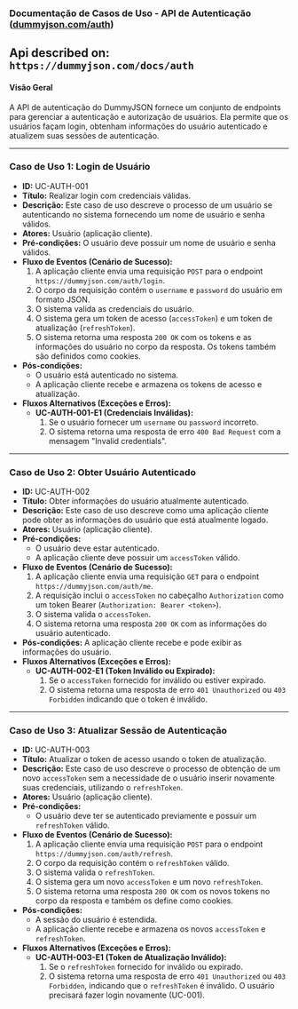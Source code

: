 ### **Documentação de Casos de Uso - API de Autenticação ([dummyjson.com/auth](https://dummyjson.com/auth))**
Api described on: `https://dummyjson.com/docs/auth`
---

#### **Visão Geral**

A API de autenticação do DummyJSON fornece um conjunto de endpoints para gerenciar a autenticação e autorização de usuários. Ela permite que os usuários façam login, obtenham informações do usuário autenticado e atualizem suas sessões de autenticação.

---

### **Caso de Uso 1: Login de Usuário**

* **ID:** UC-AUTH-001
* **Título:** Realizar login com credenciais válidas.
* **Descrição:** Este caso de uso descreve o processo de um usuário se autenticando no sistema fornecendo um nome de usuário e senha válidos.
* **Atores:** Usuário (aplicação cliente).
* **Pré-condições:** O usuário deve possuir um nome de usuário e senha válidos.
* **Fluxo de Eventos (Cenário de Sucesso):**
    1.  A aplicação cliente envia uma requisição `POST` para o endpoint `https://dummyjson.com/auth/login`.
    2.  O corpo da requisição contém o `username` e `password` do usuário em formato JSON.
    3.  O sistema valida as credenciais do usuário.
    4.  O sistema gera um token de acesso (`accessToken`) e um token de atualização (`refreshToken`).
    5.  O sistema retorna uma resposta `200 OK` com os tokens e as informações do usuário no corpo da resposta. Os tokens também são definidos como cookies.
* **Pós-condições:**
    * O usuário está autenticado no sistema.
    * A aplicação cliente recebe e armazena os tokens de acesso e atualização.
* **Fluxos Alternativos (Exceções e Erros):**
    * **UC-AUTH-001-E1 (Credenciais Inválidas):**
        1.  Se o usuário fornecer um `username` ou `password` incorreto.
        2.  O sistema retorna uma resposta de erro `400 Bad Request` com a mensagem "Invalid credentials".

---

### **Caso de Uso 2: Obter Usuário Autenticado**

* **ID:** UC-AUTH-002
* **Título:** Obter informações do usuário atualmente autenticado.
* **Descrição:** Este caso de uso descreve como uma aplicação cliente pode obter as informações do usuário que está atualmente logado.
* **Atores:** Usuário (aplicação cliente).
* **Pré-condições:**
    * O usuário deve estar autenticado.
    * A aplicação cliente deve possuir um `accessToken` válido.
* **Fluxo de Eventos (Cenário de Sucesso):**
    1.  A aplicação cliente envia uma requisição `GET` para o endpoint `https://dummyjson.com/auth/me`.
    2.  A requisição inclui o `accessToken` no cabeçalho `Authorization` como um token Bearer (`Authorization: Bearer <token>`).
    3.  O sistema valida o `accessToken`.
    4.  O sistema retorna uma resposta `200 OK` com as informações do usuário autenticado.
* **Pós-condições:** A aplicação cliente recebe e pode exibir as informações do usuário.
* **Fluxos Alternativos (Exceções e Erros):**
    * **UC-AUTH-002-E1 (Token Inválido ou Expirado):**
        1.  Se o `accessToken` fornecido for inválido ou estiver expirado.
        2.  O sistema retorna uma resposta de erro `401 Unauthorized` ou `403 Forbidden` indicando que o token é inválido.

---

### **Caso de Uso 3: Atualizar Sessão de Autenticação**

* **ID:** UC-AUTH-003
* **Título:** Atualizar o token de acesso usando o token de atualização.
* **Descrição:** Este caso de uso descreve o processo de obtenção de um novo `accessToken` sem a necessidade de o usuário inserir novamente suas credenciais, utilizando o `refreshToken`.
* **Atores:** Usuário (aplicação cliente).
* **Pré-condições:**
    * O usuário deve ter se autenticado previamente e possuir um `refreshToken` válido.
* **Fluxo de Eventos (Cenário de Sucesso):**
    1.  A aplicação cliente envia uma requisição `POST` para o endpoint `https://dummyjson.com/auth/refresh`.
    2.  O corpo da requisição contém o `refreshToken` válido.
    3.  O sistema valida o `refreshToken`.
    4.  O sistema gera um novo `accessToken` e um novo `refreshToken`.
    5.  O sistema retorna uma resposta `200 OK` com os novos tokens no corpo da resposta e também os define como cookies.
* **Pós-condições:**
    * A sessão do usuário é estendida.
    * A aplicação cliente recebe e armazena os novos `accessToken` e `refreshToken`.
* **Fluxos Alternativos (Exceções e Erros):**
    * **UC-AUTH-003-E1 (Token de Atualização Inválido):**
        1.  Se o `refreshToken` fornecido for inválido ou expirado.
        2.  O sistema retorna uma resposta de erro `401 Unauthorized` ou `403 Forbidden`, indicando que o `refreshToken` é inválido. O usuário precisará fazer login novamente (UC-001).